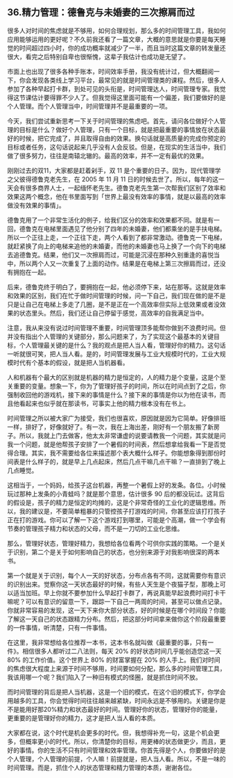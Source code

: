 ## 36.精力管理：德鲁克与未婚妻的三次擦肩而过
很多人对时间的焦虑就是不够用，如何合理规划，那么多的时间管理工具，我如何应用能够运用的更好呢？不久前我还看了一篇文章，大概的意思就是你要是每天睡觉的时间超过四小时，你的成功概率就减少了一半，而且当时这篇文章的转发量还很大，看完之后特别自卑也很惭愧，这辈子我估计也成功是无望了。


市面上也出现了很多各种手账本，时间效率手册，我没有统计过，但大概翻阅一下，你会发现各类线上学习平台，最常见的就是时间管理类的课程。然后，很多人参加了各种早起打卡群，到处可见的头衔是，时间管理达人，时间管理专家。我觉得这节课估计要得罪不少人了。但我觉得这里面可能有一个偏差，我们要做好的是个人管理。而个人管理当中，时间管理并不是最重要的一项。


今天，我们尝试重新思考一下关于时间管理的焦虑吧。首先，请问各位做好个人管理的目标是什么？做好个人管理，只有一个目标，就是把最重要的事情放在状态最好的时候，把它完成了，并且取得自由的效果。换句话就是高质量的完成你预定的目标或者任务，这句话说起来几乎没有人会反驳。但是，在现实的生活当中，我们做了很多努力，往往是南辕北辙的。最高的效率，并不一定有最优的效果。


刚刚过去的双11，大家都是赶着剁手，双 11 是个重要的日子。因为，现代管理学之父彼得德鲁克老先生，在 2005 年 11 月 11 日的时候去世了。所以，每年的这一天会有很多商界人士，一起缅怀老先生。德鲁克老先生第一次帮我们区别了效率和效果这两个概念，他在书里面写到「世界上最没有效率的事情，就是以最高的效率做没有效果的事情」。


德鲁克用了一个非常生活化的例子，给我们区分的效率和效果都不同。就是有一回，德鲁克在电梯里面遇见了他分别了四年的未婚妻，他们都乘坐的是手扶电梯。所以一个正往上走，一个正往下走，两个人看到了都非常激动。德鲁克一下电梯，就赶紧换了向上的电梯来追他的未婚妻，而他的未婚妻也马上换了一个向下的电梯去追德鲁克。结果，他们又一次擦肩而过，可能是沉浸在那种久别重逢的喜悦当中，所以两个人又一次重复了上面的动作。结果是在电梯上第三次擦肩而过，还没有拥抱在一起。


后来，德鲁克终于明白了，要拥抱在一起，他必须停下来，站在那等。这就是效率和效果的区别，我们在忙于做时间管理的时候，问一下自己，我们现在做的是不是只是让自己在电梯上多走了几圈，是不是正在一个高效率但实际上低效果或者没效果的状态里头。然后，我们还让自己停留于感觉，高效率的自我满足当中。


注意，我从来没有说过时间管理不重要，时间管理顶多能帮你做到不浪费时间。但并没有指出个人管理的关键部分，那么问题来了，为了实现这个最基本的关键目标，个人管理最关键的是什么？我的观点是把人当人看，管理好你的精力。这句话一听就很可笑，把人当人看。是的，时间管理发展与工业大规模时代的，工业大规模时代有个基本的假设，就是把人当机器看。


人和机器有个最大的区别就是机器的精力是恒定的，人的精力是个变量，这是个至关重要的变量。想象一下，你为了管理好孩子的时间，所以在时间点到了之后，你强制收回他的游戏机，接下来的事情是什么？接下来的事情是你以为他在读书，而且他看起来也似乎就在那读书，可事实上他的精力根本没有在书上。


时间管理之所以被大家广为接受，我们也很喜欢，原因就是因为它简单。好像排班一样，排好了，好像就好了。有一次，我在上海出差，刚好有一个朋友搬了新房子。所以，我就上门去做客，他太太非常谦虚的说要请教我一个问题，其实就是问我一个问题，就是他帮孩子安排了一个暑假的时间表，然后想拿给我看一下是否觉得合理。其实，我不需要给各位来描述那个表大概什么样子。你能想象得到那份时间表是什么样子的，就是早上几点起床，然后几点干嘛几点干嘛？一直排到了晚上几点睡觉。


这相当于，一个妈妈，给孩子这台机器，再整一个暑假上好的发条。各位。小时候玩过那种上发条的小青蛙吗？就是那个意思，估计很多 90 后的都没玩过。这背后的假设是，孩子的精力是恒定的均摊的，这是个非常奇怪的工业化的逻辑思维。所以，我的建议是，不要简单粗暴的只管控孩子打游戏的时间，你甚至应该打打孩子正在打的游戏。你可以了解一下这个游戏打到哪里，可能是个高潮，做一个学会有节奏的管理孩子精力和状态的父母，而不是一刀切的工业化思维。


那么，管理好状态，管理好精力，我想给各位看两个可供你实践的策略。一个是关于识别，第二个是关于如何影响自己的状态，也分别来源于对我影响很深的两本书。


第一个就是关于识别，每个人一天的好状态，分布点各有不同，这就需要你有意识的识别出来。觉察你这一天状态最好的时候，有些人天生是个夜猫子型，那晚上可以适当加班。早上你就不要参加什么早起打卡群了，再说真能早起浪费时间打卡干嘛呢？可以有意识的留意一下，跟踪一下自己一两周的时间，甚至可以做点记录。你就非常容易的发现，这一天下来你大部分状态，好的时候是在哪个时间段？你能了解这一天自己的状态跟精力分布。然后，把这部分时间拿来做你这个阶段最重要的一件事情，听清楚，只有一件事情。


在这里，我非常想给各位推荐一本书，这本书名就叫做《最重要的事，只有一件》。相信很多人都听过二八法则，每天 20% 的好状态时间几乎能创造您这一天 80% 的工作价值。这个世界上 80% 的财富掌握在 20% 的人手上。我们对时间的焦虑很大程度上来源于时间不够用，时间要如何分配，那么多的时间管理工具，我该用哪一个呢？我们陷入了一种旧有模式的怪圈，就是抓住时间不放。


而时间管理的背后是把人当机器，这是一个旧的模式，在这个旧的模式下，你学会用越多的工具，你会觉得时间往往越来越紧缺，时间永远是不够用的。关键是你是不是能用好那20%精力和状态最好的时间。管理好你的状态，管理好你的能量，更重要的是管理好你的精力，这才是把人当人看的本质。


大家都在说，这个时代是机会更多的时代。但，我想得补充一句，这是个机会更多，但概率更小的时代。所以，你清楚你的目标，用更棒的状态做更少，而且，更好的事情。你的生活不只有时间管理和效率管理。你首先得是个人，你要做好的是个人管理，个人管理的前提，个人嘛！前提就是，把人当人看。所以，不是一味的时间管理。而是，抓住个人的状态管理和精力管理的本质，谢谢各位。

